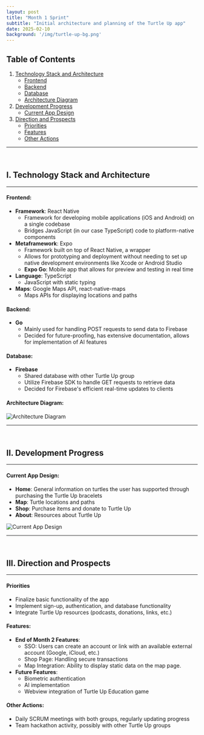 ```yaml
---
layout: post
title: "Month 1 Sprint"
subtitle: "Initial architecture and planning of the Turtle Up app"
date: 2025-02-10 
background: '/img/turtle-up-bg.png'
---
```


## Table of Contents

1. [Technology Stack and Architecture](#i-technology-stack-and-architecture)
   - [Frontend](#frontend)
   - [Backend](#backend)
   - [Database](#database)
   - [Architecture Diagram](#architecture-diagram)
2. [Development Progress](#iii-development-progress)
   - [Current App Design](#current-app-design)
3. [Direction and Prospects](#iii-direction-and-prospects)
   - [Priorities](#priorities)
   - [Features](#features)
   - [Other Actions](#other-actions)

---

<br>

## I. Technology Stack and Architecture

---

#### Frontend:

- **Framework**: React Native
  - Framework for developing mobile applications (iOS and Android) on a single codebase
  - Bridges JavaScript (in our case TypeScript) code to platform-native components
- **Metaframework**: Expo
  - Framework built on top of React Native, a wrapper
  - Allows for prototyping and deployment without needing to set up native development environments like Xcode or Android Studio
  - **Expo Go**: Mobile app that allows for preview and testing in real time
- **Language**: TypeScript
  - JavaScript with static typing
- **Maps**: Google Maps API, react-native-maps
  - Maps APIs for displaying locations and paths

#### Backend:

- **Go**
  - Mainly used for handling POST requests to send data to Firebase
  - Decided for future-proofing, has extensive documentation, allows for implementation of AI features

#### Database:

- **Firebase**
  - Shared database with other Turtle Up group
  - Utilize Firebase SDK to handle GET requests to retrieve data
  - Decided for Firebase's efficient real-time updates to clients

#### Architecture Diagram:

![Architecture Diagram](\group-12-website-jekyll\img\posts\capstone-turtle-up-month-1-architecture.jpg)

---

<br>

## II. Development Progress

---

#### Current App Design:

- **Home**: General information on turtles the user has supported through purchasing the Turtle Up bracelets
- **Map**: Turtle locations and paths
- **Shop**: Purchase items and donate to Turtle Up
- **About**: Resources about Turtle Up

![Current App Design](\group-12-website-jekyll\img\posts\capstone-turtle-up-month-1.jpg)

---

<br>

## III. Direction and Prospects

---

#### Priorities

- Finalize basic functionality of the app
- Implement sign-up, authentication, and database functionality
- Integrate Turtle Up resources (podcasts, donations, links, etc.)

#### Features:

- **End of Month 2 Features**:
  - SSO: Users can create an account or link with an available external account (Google, iCloud, etc.)
  - Shop Page: Handling secure transactions
  - Map Integration: Ability to display static data on the map page.
- **Future Features**:
  - Biometric authentication
  - AI implementation
  - Webview integration of Turtle Up Education game

#### Other Actions:

- Daily SCRUM meetings with both groups, regularly updating progress
- Team hackathon activity, possibly with other Turtle Up groups

<br>
